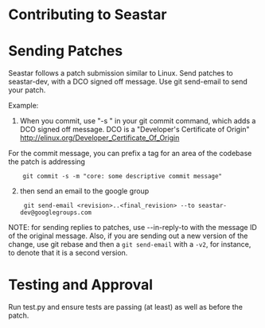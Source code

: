 Contributing to Seastar
=======================

# Sending Patches
Seastar follows a patch submission similar to Linux. Send patches to seastar-dev, with a DCO signed off message. Use git send-email to send your patch.

Example:

1. When you commit, use "-s " in your git commit command, which adds a DCO signed off message. DCO is a "Developer's Certificate of Origin" http://elinux.org/Developer_Certificate_Of_Origin

For the commit message, you can prefix a tag for an area of the codebase the patch is addressing 

        git commit -s -m "core: some descriptive commit message" 

2. then send an email to the google group 

        git send-email <revision>..<final_revision> --to seastar-dev@googlegroups.com

NOTE: for sending replies to patches, use --in-reply-to with the message ID of the original message. Also, if you are sending out a new version of the change, use git rebase and then a `git send-email` with a `-v2`, for instance, to denote that it is a second version. 

# Testing and Approval
Run test.py and ensure tests are passing (at least) as well as before the patch. 








